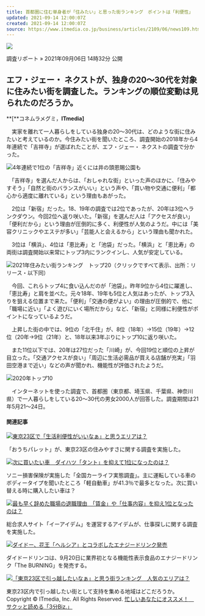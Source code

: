 ```yaml
---
title: 首都圏に住む単身者が「住みたい」と思った街ランキング　ポイントは「利便性」
updated: 2021-09-14 12:00:07Z
created: 2021-09-14 12:00:07Z
source: https://www.itmedia.co.jp/business/articles/2109/06/news109.html
---
```


[![](https://image.itmedia.co.jp/business/images/articleHeader/kw_3minutesbiz.png)](https://www.itmedia.co.jp/business/subtop/3biz/)

調査リポート
»  2021年09月06日 14時32分 公開

## エフ・ジェー・ ネクストが、独身の20〜30代を対象に住みたい街を調査した。ランキングの順位変動は見られたのだろうか。

**[**コネムラメグミ，**ITmedia]**

　実家を離れて一人暮らしをしている独身の20〜30代は、どのような街に住みたいと考えているのか。今住みたい街を聞いたところ、調査開始の2018年から4年連続で「吉祥寺」が選ばれたことが、エフ・ジェー・ ネクストの調査で分かった。

[![](https://image.itmedia.co.jp/business/articles/2109/06/mk_sumi_00.jpg)](https://image.itmedia.co.jp/l/im/business/articles/2109/06/l_mk_sumi_00.jpg)4年連続で1位の「吉祥寺」近くには井の頭恩賜公園も

　「吉祥寺」を選んだ人からは、「おしゃれな街」といった声のほかに、「住みやすそう」「自然と街のバランスがいい」という声や、「買い物や交通に便利」「都心から適度に離れている」という理由もあがった。

　2位は「新宿」だった。18、19年の調査では2位であったが、20年は3位へランクダウン。今回2位へ返り咲いた。「新宿」を選んだ人は「アクセスが良い」「便利だから」という理由が圧倒的に多く、利便性が人気のようだ。中には「美容クリニックやエステが多い」「芸能人と会えるから」という理由も聞かれた。

　3位は「横浜」、4位は「恵比寿」と「池袋」だった。「横浜」と「恵比寿」の両街は調査開始以来常にトップ3内にランクインし、人気が安定している。

[![](https://image.itmedia.co.jp/business/articles/2109/06/mk_sumi_01_w400.jpg)](https://image.itmedia.co.jp/l/im/business/articles/2109/06/l_mk_sumi_01_w400.jpg)2021年住みたい街ランキング　トップ20（クリックですべて表示、出所：リリース・以下同）

　今回、これらトップ4に食い込んだのが「池袋」。昨年9位から4位に躍進し、「恵比寿」と肩を並べた。元々18年、19年も5位と人気はあったが、トップ3入りを狙える位置まで来た。「便利」「交通の便がよい」の理由が圧倒的で、他に「職場に近い」「よく遊びにいく場所だから」など、「新宿」と同様に利便性がポイントになっているようだ。

　上昇した街の中では、9位の「北千住」が、8位（18年）→15位（19年）→12位（20年→9位（21年）と、18年以来3年ぶりにトップ10に返り咲いた。

　また11位以下では、20年は27位だった「川崎」が、今回19位と順位の上昇が目立った。「交通アクセスが良い」「周辺に生活必需品が買える店舗が充実」「羽田空港まで近い」などの声が聞かれ、機能性が評価されたようだ。

[![](https://image.itmedia.co.jp/business/articles/2109/06/mk_sumi_02_w400.jpg)](https://image.itmedia.co.jp/l/im/business/articles/2109/06/l_mk_sumi_02_w400.jpg)2020年トップ10

　インターネットを使った調査で、首都圏（東京都、埼玉県、千葉県、神奈川県）で一人暮らしをしている20〜30代の男女2000人が回答した。調査期間は21年5月21〜24日。

#### 関連記事

[![](https://image.itmedia.co.jp/business/articles/2109/04/news016.jpg)東京23区で「生活利便性がいいなぁ」と思うエリアは？](https://www.itmedia.co.jp/business/articles/2109/04/news016.html)

「おうちパレット」が、東京23区の住みやすさに関する調査を実施した。

[![](https://image.itmedia.co.jp/business/articles/2109/02/news037.jpg)次に買いたい車　ダイハツ「タント」を抑えて1位になったのは？](https://www.itmedia.co.jp/business/articles/2109/02/news037.html)

ソニー損害保険が実施した「全国カーライフ実態調査」。主に運転している車のボディータイプを聞いたところ「軽自動車」が41.3％で最多となった。次に買い替える時に購入したい車は？

[![](https://image.itmedia.co.jp/business/articles/2109/03/news034.jpg)最も早く辞めた職場の退職理由　「賃金」や「仕事内容」を抑え1位となったのは？](https://www.itmedia.co.jp/business/articles/2109/03/news034.html)

総合求人サイト「イーアイデム」を運営するアイデムが、仕事探しに関する調査を実施した。

[![](https://image.itmedia.co.jp/business/articles/2109/06/news080.jpg)ダイドー、花王「ヘルシア」とコラボしたエナジードリンク発売](https://www.itmedia.co.jp/business/articles/2109/06/news080.html)

ダイドードリンコは、9月20日に業界初となる機能性表示食品のエナジードリンク「The BURNING」を発売する。

[![](https://image.itmedia.co.jp/business/articles/2109/01/news041.jpg)「東京23区で引っ越したいなぁ」と思う街ランキング　人気のエリアは？](https://www.itmedia.co.jp/business/articles/2109/01/news041.html)

東京23区内で引っ越したい街として支持を集める地域はどこだろうか。
Copyright © ITmedia, Inc. All Rights Reserved.
[忙しいあなたにオススメ！　サクッと読める「3分Biz.」](https://www.itmedia.co.jp/business/subtop/3biz/)